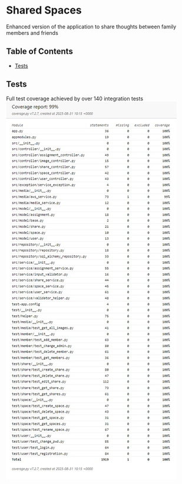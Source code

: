 # Shared Spaces
Enhanced version of the application to share thoughts between family members and friends 
<br/>


## Table of Contents
<!-- * [General Info](#general-information) -->
<!-- * [Technologies Used](#technologies-used) -->
* [Tests](#tests)
<!-- * [Features](#features) -->
<!-- * [Project Status](#project-status) -->


## Tests
Full test coverage achieved by over 140 integration tests
<br/>
![coverage-report](./readme/images/coverage-report.jpg)